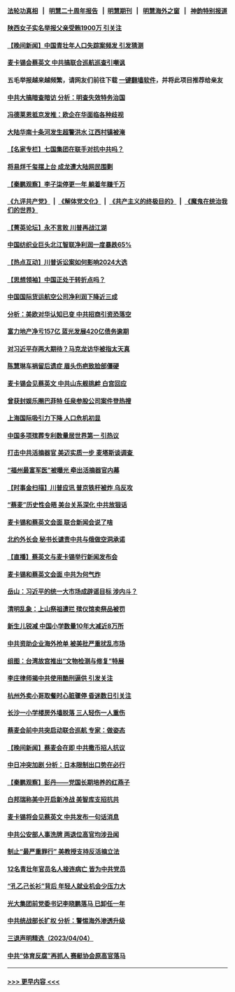 #### [法轮功真相](https://github.com/gfw-breaker/truth/blob/master/README.md?t=0) &nbsp;&nbsp;|&nbsp;&nbsp; [明慧二十周年报告](https://github.com/gfw-breaker/mh-reports/blob/master/README.md?t=0) &nbsp;&nbsp;|&nbsp;&nbsp;[明慧期刊](https://github.com/gfw-breaker/mh-qikan) &nbsp;&nbsp;|&nbsp;&nbsp; [明慧海外之窗](https://github.com/gfw-breaker/mh-news/blob/master/README.md?t=0) &nbsp;&nbsp;|&nbsp;&nbsp; [神韵特别报道](https://github.com/gfw-breaker/mh-news/blob/master/shenyun.md?t=0)
#### [陕西女子实名举报父亲受贿1900万 引关注](../pages/nsc413/n13966184.md?t=04061843) 
#### [【晚间新闻】中国青壮年人口失踪案频发 引发猜测](../pages/nsc413/n13966377.md?t=04061843) 
#### [麦卡锡会蔡英文 中共搞联合巡航巡查引嘲讽](../pages/nsc413/n13966210.md?t=04061843) 
#### 五毛举报越来越频繁，请网友们前往下载 [一键翻墙软件](https://github.com/gfw-breaker/ssr-accounts)，并将此项目推荐给亲友
#### [中共大搞暗查暗访 分析：明查失效特务治国](../pages/nsc413/n13966132.md?t=04061843) 
#### [冯德莱恩抵京发推：欧企在华面临各种歧视](../pages/nsc413/n13966145.md?t=04061843) 
#### [大陆华南十条河发生超警洪水 江西村镇被淹](../pages/nsc413/n13966107.md?t=04061843) 
#### [【名家专栏】七国集团在联手对抗中共吗？](../pages/nsc413/n13965757.md?t=04061843) 
#### [将易烊千玺摆上台 成龙遭大陆网民围剿](../pages/nsc413/n13965981.md?t=04061843) 
#### [【秦鹏观察】李子柒停更一年 躺着年赚千万](../pages/nsc413/n13965961.md?t=04061843) 
#### [《九评共产党》](https://github.com/begood0513/9ping.md/blob/master/README.md) &nbsp;|&nbsp; [《解体党文化》](../../../../jtdwh.md/blob/master/README.md)  &nbsp;|&nbsp; [《共产主义的终极目的》](../../../../gczydzjmd.md/blob/master/README.md) &nbsp;|&nbsp; [《魔鬼在统治我们的世界》](../../../../mgztzwmdsj.md/blob/master/README.md) 
#### [【菁英论坛】永不言败 川普再战江湖](../pages/nsc413/n13965910.md?t=04061843) 
#### [中国纺织业巨头北江智联净利润一度暴跌65%](../pages/nsc413/n13966018.md?t=04061843) 
#### [【热点互动】川普诉讼案如何影响2024大选](../pages/nsc413/n13965977.md?t=04061843) 
#### [【思想领袖】中国正处于转折点吗？](../pages/nsc413/n13935806.md?t=04061843) 
#### [中国国际货运航空公司净利润下降近三成](../pages/nsc413/n13965996.md?t=04061843) 
#### [分析：美欧对华认知已变 中共招商引资恐落空](../pages/nsc413/n13965949.md?t=04061843) 
#### [富力地产净亏157亿 蓝光发展420亿债务逾期](../pages/nsc413/n13965958.md?t=04061843) 
#### [对习近平存两大期待？马克龙访华被指太天真](../pages/nsc413/n13965840.md?t=04061843) 
#### [陈慧琳车祸留后遗症 眉头伤疤致脸部僵硬](../pages/nsc413/n13965869.md?t=04061843) 
#### [麦卡锡会见蔡英文 中共山东舰挑衅 白宫回应](../pages/nsc413/n13965960.md?t=04061843) 
#### [曾获封娱乐圈巴菲特 任泉参股公司案件登热搜](../pages/nsc413/n13965225.md?t=04061843) 
#### [上海国际吸引力下降 人口危机初显](../pages/nsc413/n13965912.md?t=04061843) 
#### [中国多项殡葬专利数量居世界第一 引热议](../pages/nsc413/n13965909.md?t=04061843) 
#### [打击中共活摘器官 美迈实质一步 麦塔斯谈调查 ](../pages/nsc413/n13965753.md?t=04061843) 
#### [“福州最富军医”被曝光 牵出活摘器官内幕](../pages/nsc413/n13964616.md?t=04061843) 
#### [【时事金扫描】川普应讯 普京铁杆被炸 乌反攻](../pages/nsc413/n13965458.md?t=04061843) 
#### [“蔡麦”历史性会晤 美台关系深化 中共放狠话](../pages/nsc413/n13965641.md?t=04061843) 
#### [麦卡锡和蔡英文会面 联合新闻会说了啥](../pages/nsc413/n13965838.md?t=04061843) 
#### [北约外长会 秘书长谴责中共与俄做空洞承诺](../pages/nsc413/n13965822.md?t=04061843) 
#### [【直播】蔡英文与麦卡锡举行新闻发布会](../pages/nsc413/n13965810.md?t=04061843) 
#### [麦卡锡和蔡英文会面 中共为何气炸](../pages/nsc413/n13965814.md?t=04061843) 
#### [岳山：习近平的统一大市场成辟谣目标 涉内斗？](../pages/nsc413/n13965723.md?t=04061843) 
#### [清明乱象：上山祭祖遭拦 殡仪馆卖祭品被罚](../pages/nsc413/n13965675.md?t=04061843) 
#### [新生儿锐减 中国小学数量10年大减近8万所](../pages/nsc413/n13965673.md?t=04061843) 
#### [中共资助企业海外抢单 被美批严重扰乱市场](../pages/nsc413/n13965668.md?t=04061843) 
#### [组图：台湾故宫推出“文物检测与修复”特展](../pages/nsc413/n13965607.md?t=04061843) 
#### [李庄律师揭中共使用酷刑逼供 引发关注](../pages/nsc413/n13965359.md?t=04061843) 
#### [杭州外卖小哥取餐时心脏骤停 昏迷数日引关注](../pages/nsc413/n13965617.md?t=04061843) 
#### [长沙一小学楼房外墙脱落 三人轻伤一人重伤](../pages/nsc413/n13965648.md?t=04061843) 
#### [蔡麦会前中共突启动联合巡航 专家：做姿态](../pages/nsc413/n13965622.md?t=04061843) 
#### [【晚间新闻】蔡麦会在即 中共撒币招人抗议](../pages/nsc413/n13965637.md?t=04061843) 
#### [中日冲突加剧 分析：日本限制出口势在必行](../pages/nsc413/n13965609.md?t=04061843) 
#### [【秦鹏观察】彭丹——党国长期培养的红燕子](../pages/nsc413/n13965271.md?t=04061843) 
#### [白邦瑞称美中开启新冷战 美智库支招抗共](../pages/nsc413/n13964784.md?t=04061843) 
#### [麦卡锡将会见蔡英文 中共发布一句话消息](../pages/nsc413/n13965564.md?t=04061843) 
#### [中共公安部人事洗牌 两退位高官均涉丑闻](../pages/nsc413/n13965541.md?t=04061843) 
#### [制止“最严重罪行” 美教授支持反活摘立法](../pages/nsc413/n13965248.md?t=04061843) 
#### [12名青壮年官员名人接连病亡 皆为中共党员](../pages/nsc413/n13965236.md?t=04061843) 
#### [“孔乙己长衫”背后 年轻人就业机会少压力大](../pages/nsc413/n13964575.md?t=04061843) 
#### [光大集团前党委书记李晓鹏落马 已卸任一年](../pages/nsc413/n13965381.md?t=04061843) 
#### [中共统战部长扩权 分析：警惕海外渗透升级](../pages/nsc413/n13965227.md?t=04061843) 
#### [三退声明精选（2023/04/04）](../pages/nsc413/n13965384.md?t=04061843) 
#### [中共“体育反腐”再抓人 赛艇协会原高官落马](../pages/nsc413/n13965340.md?t=04061843) 

----
#### [ >>> 更早内容 <<< ](../indexes/nsc413-earlier.md)
